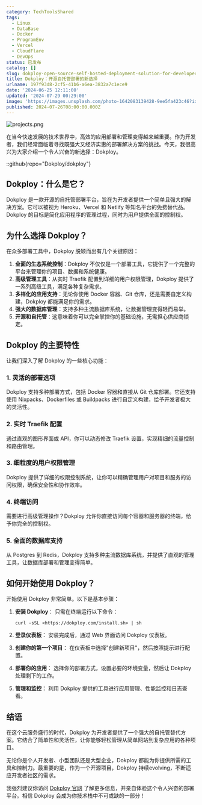 ```yaml
---
category: TechToolsShared
tags:
  - Linux
  - DataBase
  - Docker
  - ProgramEnv
  - Vercel
  - CloudFlare
  - DevOps
status: 已发布
catalog: []
slug: dokploy-open-source-self-hosted-deployment-solution-for-developers
title: Dokploy：开源自托管部署的新选择
urlname: 197f93d8-2cf5-41b6-a6ea-3832a7c1ece9
date: '2024-06-25 12:11:00'
updated: '2024-07-29 00:29:00'
image: 'https://images.unsplash.com/photo-1642083139428-9ee5fa423c46?ixlib=rb-4.0.3&q=85&fm=jpg&crop=entropy&cs=srgb'
published: 2024-07-26T08:00:00.000Z
---
```


![projects.png](https://prod-files-secure.s3.us-west-2.amazonaws.com/5d24fe63-e567-4804-86f9-9fdc62e13082/adfdc1fe-2109-46ac-9ad4-f50e8631f20c/projects.png?X-Amz-Algorithm=AWS4-HMAC-SHA256&X-Amz-Content-Sha256=UNSIGNED-PAYLOAD&X-Amz-Credential=ASIAZI2LB466ZXIOUJEC%2F20250129%2Fus-west-2%2Fs3%2Faws4_request&X-Amz-Date=20250129T213204Z&X-Amz-Expires=3600&X-Amz-Security-Token=IQoJb3JpZ2luX2VjEI3%2F%2F%2F%2F%2F%2F%2F%2F%2F%2FwEaCXVzLXdlc3QtMiJIMEYCIQDO1QzcF4GZ8F8kb1Vu1OJkoEWhtE9vNfJO3c44JbWsFwIhAOf0zRMRwnifo7dDt7QGmdBbJ0p%2B6MfN80208YTqp7nYKogECJb%2F%2F%2F%2F%2F%2F%2F%2F%2F%2FwEQABoMNjM3NDIzMTgzODA1IgyBUYoAtHKmp6ZQiBwq3AMlLzXeLZDMT5hYARuR07IB3rIwlLhECpZfuwnNeH9MIeoa%2F2OiX5aZxEaaLHuop%2Bwd9r%2FsVSCIiRGDMmsKF%2F%2Bj1qV98O1a%2BSgyttfVsKgVApetjS0cMU0Qnn%2Fb1gIPOuQfoSFMvrFeHbxX7xA9zySXAvmEjq%2FjxxSawlYsatyxJi1daY83JzMn0ZWycTcXL8NTDnK%2BFDKp7yuFN0990VisB1pMx3aMEWx%2FCtBsMZzKRtWckRjao8j69vg90F%2FtRQ%2FfYRoh%2FVqIfnpb6V5z%2BGwUXfKFy7z5eLsUjA1PTds32tJFxsvD%2F0mj6rtH3rDUunEGTD9QYdW2FTDgc4bRwQTv8FJFen2mKPbNUuIEwVMpg1%2FyZBalx29jUtkmkVtM220mKkCN4cvBTfEebbZTc5pO5XhdtvjfwPv1nR6MMMCZbB53GX8K2QugsiGMcknqLJFBWhyMRxYlZ7U4dAKvl0vKSpq0kE6eKlcfE5LNZVKP1HgNxYytxcOGtgplN0SxRbDIjRShhIYok82lOIgr6yveCbJUlkg2KyQPpxyrfPgEyrRGN58eQy6Qw96eLFMPxLhUWAuecCww4GPjxKlPLuihEPNPcS50lzbylA7EVai77N6vhex9Z8kqCN77DDCKqeq8BjqkAWEUPQ9X%2BUIS0ms5OaqhR7JMWJrjXiz92xDLgtH4uHcgaWUOeaLUeGgWG01R%2FWiTwlBTy%2Bv0CmkdB4XrwTOWPe3L5o9H%2F3dC3XNNHyu0PmyWcPtAprimUKq5hQd0D5rC%2BuAPQ%2FPeDKKjDFrLfW0G9%2Bwld7hwrBNrp4YmVUJxwON2AO5EiBQ3KDZL2RzycGXKe17kSKHazwdV4CPH4boxSmcJAgXC&X-Amz-Signature=f5d7bd67de8a696af5903f3695b3f734f4e725c0732b431e91d094be5319cb75&X-Amz-SignedHeaders=host&x-id=GetObject)


在当今快速发展的技术世界中，高效的应用部署和管理变得越来越重要。作为开发者，我们经常面临着寻找既强大又经济实惠的部署解决方案的挑战。今天，我很高兴为大家介绍一个令人兴奋的新选择：Dokploy。


::github{repo="Dokploy/dokploy"}


## Dokploy：什么是它？


Dokploy 是一款开源的自托管部署平台，旨在为开发者提供一个简单且强大的解决方案。它可以被视为 Heroku、Vercel 和 Netlify 等知名平台的免费替代品。Dokploy 的目标是简化应用程序的管理过程，同时为用户提供全面的控制权。


## 为什么选择 Dokploy？


在众多部署工具中，Dokploy 脱颖而出有几个关键原因：

1. **全面的生态系统控制**：Dokploy 不仅仅是一个部署工具，它提供了一个完整的平台来管理你的项目、数据和系统健康。
2. **高级管理工具**：从实时 Traefik 配置到详细的用户权限管理，Dokploy 提供了一系列高级工具，满足各种复杂需求。
3. **多样化的应用支持**：无论你使用 Docker 容器、Git 仓库，还是需要自定义构建，Dokploy 都能满足你的需求。
4. **强大的数据库管理**：支持多种主流数据库系统，让数据管理变得轻而易举。
5. **开源和自托管**：这意味着你可以完全掌控你的基础设施，无需担心供应商锁定。

## Dokploy 的主要特性


让我们深入了解 Dokploy 的一些核心功能：


### 1. 灵活的部署选项


Dokploy 支持多种部署方式，包括 Docker 容器和直接从 Git 仓库部署。它还支持使用 Nixpacks、Dockerfiles 或 Buildpacks 进行自定义构建，给予开发者极大的灵活性。


### 2. 实时 Traefik 配置


通过直观的图形界面或 API，你可以动态修改 Traefik 设置，实现精细的流量控制和路由管理。


### 3. 细粒度的用户权限管理


Dokploy 提供了详细的权限控制系统，让你可以精确管理用户对项目和服务的访问权限，确保安全性和协作效率。


### 4. 终端访问


需要进行高级管理操作？Dokploy 允许你直接访问每个容器和服务器的终端，给予你完全的控制权。


### 5. 全面的数据库支持


从 Postgres 到 Redis，Dokploy 支持多种主流数据库系统，并提供了直观的管理工具，让数据库部署和管理变得简单。


## 如何开始使用 Dokploy？


开始使用 Dokploy 非常简单。以下是基本步骤：

1. **安装 Dokploy**：
只需在终端运行以下命令：

	```text
	curl -sSL <https://dokploy.com/install.sh> | sh
	```

2. **登录仪表板**：
安装完成后，通过 Web 界面访问 Dokploy 仪表板。
3. **创建你的第一个项目**：
在仪表板中选择"创建新项目"，然后按照提示进行配置。
4. **部署你的应用**：
选择你的部署方式，设置必要的环境变量，然后让 Dokploy 处理剩下的工作。
5. **管理和监控**：
利用 Dokploy 提供的工具进行应用管理、性能监控和日志查看。

## 结语


在这个云服务盛行的时代，Dokploy 为开发者提供了一个强大的自托管替代方案。它结合了简单性和灵活性，让你能够轻松管理从简单网站到复杂应用的各种项目。


无论你是个人开发者、小型团队还是大型企业，Dokploy 都能为你提供所需的工具和控制力。最重要的是，作为一个开源项目，Dokploy 持续evolving，不断适应开发者社区的需求。


我强烈建议你访问 [Dokploy 官网](https://dokploy.com/) 了解更多信息，并亲自体验这个令人兴奋的部署平台。相信 Dokploy 会成为你技术栈中不可或缺的一部分！

